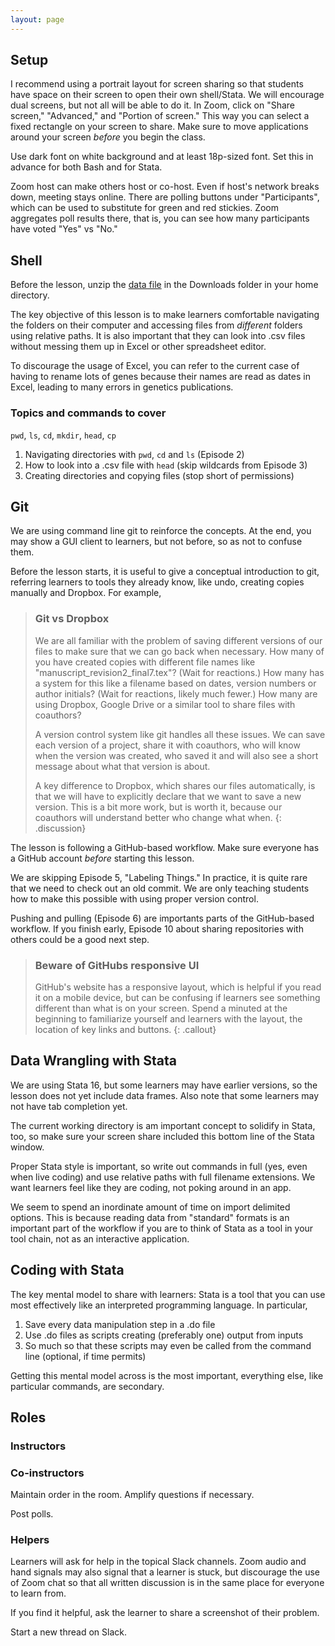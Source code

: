 ```yaml
---
layout: page
---
```

## Setup
I recommend using a portrait layout for screen sharing so that students have space on their screen to open their own shell/Stata. We will encourage dual screens, but not all will be able to do it. In Zoom, click on "Share screen," "Advanced," and "Portion of screen." This way you can select a fixed rectangle on your screen to share. Make sure to move applications around your screen *before* you begin the class.

Use dark font on white background and at least 18p-sized font. Set this in advance for both Bash and for Stata.

Zoom host can make others host or co-host. Even if host's network breaks down, meeting stays online. There are polling buttons under "Participants", which can be used to substitute for green and red stickies. Zoom aggregates poll results there, that is, you can see how many participants have voted "Yes" vs "No."

## Shell
Before the lesson, unzip the [data file](https://zenodo.org/record/3477935/files/dc-economics-v2.0.zip?download=1) in the Downloads folder in your home directory.

The key objective of this lesson is to make learners comfortable navigating the folders on their computer and accessing files from *different* folders using relative paths. It is also important that they can look into .csv files without messing them up in Excel or other spreadsheet editor. 

To discourage the usage of Excel, you can refer to the current case of having to rename lots of genes because their names are read as dates in Excel, leading to many errors in genetics publications.

### Topics and commands to cover

`pwd`, `ls`, `cd`, `mkdir`, `head`, `cp`

1. Navigating directories with `pwd`, `cd` and `ls` (Episode 2)
2. How to look into a .csv file with `head` (skip wildcards from Episode 3)
3. Creating directories and copying files (stop short of permissions)


## Git
We are using command line git to reinforce the concepts. At the end, you may show a GUI client to learners, but not before, so as not to confuse them.

Before the lesson starts, it is useful to give a conceptual introduction to git, referring learners to tools they already know, like undo, creating copies manually and Dropbox. For example,

> ### Git vs Dropbox
> We are all familiar with the problem of saving different versions of our files to make sure that we can go back when necessary. How many of you have created copies with different file names like "manuscript_revision2_final7.tex"? (Wait for reactions.) How many has a system for this like a filename based on dates, version numbers or author initials? (Wait for reactions, likely much fewer.) How many are using Dropbox, Google Drive or a similar tool to share files with coauthors?
> 
> A version control system like git handles all these issues. We can save each version of a project, share it with coauthors, who will know when the version was created, who saved it and will also see a short message about what that version is about.
>
> A key difference to Dropbox, which shares our files automatically, is that we will have to explicitly declare that we want to save a new version. This is a bit more work, but is worth it, because our coauthors will understand better who change what when.
{: .discussion}

The lesson is following a GitHub-based workflow. Make sure everyone has a GitHub account *before* starting this lesson.

We are skipping Episode 5, "Labeling Things." In practice, it is quite rare that we need to check out an old commit. We are only teaching students how to make this possible with using proper version control.

Pushing and pulling (Episode 6) are importants parts of the GitHub-based workflow. If you finish early, Episode 10 about sharing repositories with others could be a good next step. 

> ### Beware of GitHubs responsive UI
> GitHub's website has a responsive layout, which is helpful if you read it on a mobile device, but can be confusing if learners see something different than what is on your screen. Spend a minuted at the beginning to familiarize yourself and learners with the layout, the location of key links and buttons.
{: .callout}

## Data Wrangling with Stata
We are using Stata 16, but some learners may have earlier versions, so the lesson does not yet include data frames. Also note that some learners may not have tab completion yet.

The current working directory is am important concept to solidify in Stata, too, so make sure your screen share included this bottom line of the Stata window.

Proper Stata style is important, so write out commands in full (yes, even when live coding) and use relative paths with full filename extensions. We want learners feel like they are coding, not poking around in an app.

We seem to spend an inordinate amount of time on import delimited options. This is because reading data from "standard" formats is an important part of the workflow if you are to think of Stata as a tool in your tool chain, not as an interactive application. 

## Coding with Stata
The key mental model to share with learners: Stata is a tool that you can use most effectively like an interpreted programming language. In particular,

1. Save every data manipulation step in a .do file
2. Use .do files as scripts creating (preferably one) output from inputs
3. So much so that these scripts may even be called from the command line (optional, if time permits)

Getting this mental model across is the most important, everything else, like particular commands, are secondary. 

## Roles
### Instructors

### Co-instructors
Maintain order in the room. Amplify questions if necessary.

Post polls.


### Helpers
Learners will ask for help in the topical Slack channels. Zoom audio and hand signals may also signal that a learner is stuck, but discourage the use of Zoom chat so that all written discussion is in the same place for everyone to learn from.

If you find it helpful, ask the learner to share a screenshot of their problem.

Start a new thread on Slack.
